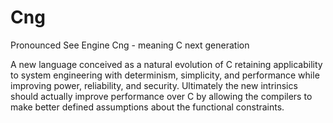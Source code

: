 # Cng
Pronounced See Engine Cng - meaning C next generation

A new language conceived as a natural evolution of C retaining applicability to system engineering with determinism, simplicity, and performance while improving power, reliability, and security. Ultimately the new intrinsics should actually improve performance over C by allowing the compilers to make better defined assumptions about the functional constraints.
